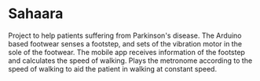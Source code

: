 # Sahaara
Project to help patients suffering from Parkinson's disease. The Arduino based footwear senses a footstep, and sets of the vibration motor in the sole of the footwear. The mobile app receives information of the footstep and calculates the speed of walking. Plays the metronome according to the speed of walking to aid the patient in walking at constant speed.
